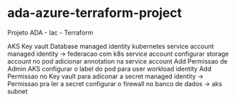# ada-azure-terraform-project
Projeto ADA - Iac - Terraform

AKS
Key vault
Database
managed identity
kubernetes service account
managed identity -> federacao com k8s service account
configurar storage account no pod
adicionar annotation na service account
Add Permissao de Admin AKS
configurar o label do pod para user workload identity
Add Permissao no Key vault para adiconar a secret
managed identity -> Permissao pra ler a secret
configurar o firewall no banco de dados -> aks subnet
